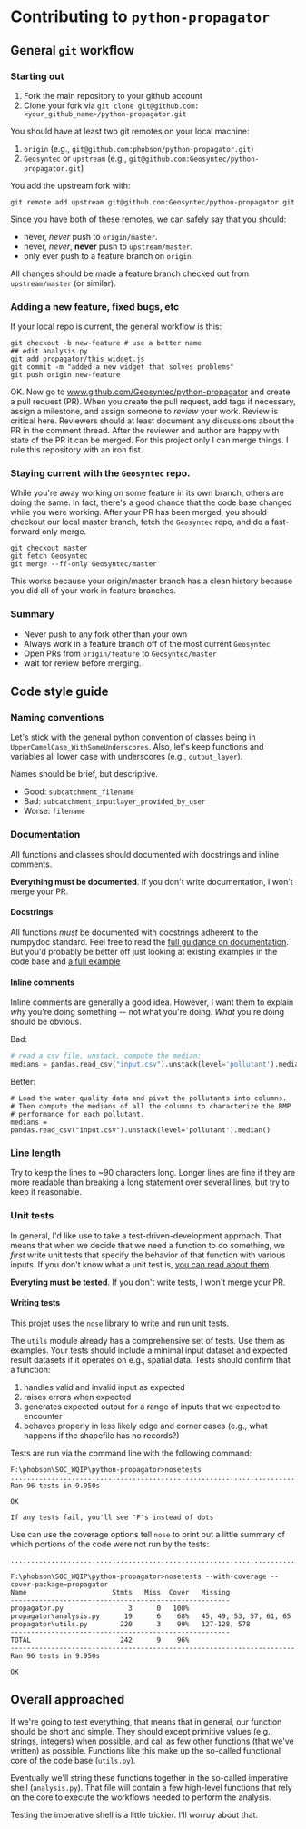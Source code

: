 # Contributing to ``python-propagator``

## General `git` workflow

### Starting out
  1. Fork the main repository to your github account
  2. Clone your fork via `git clone git@github.com:<your_github_name>/python-propagator.git`

You should have at least two git remotes on your local machine:
  1. `origin` (e.g., `git@github.com:phobson/python-propagator.git`)
  1. `Geosyntec` or `upstream` (e.g., `git@github.com:Geosyntec/python-propagator.git`)

You add the upstream fork with:
```
git remote add upstream git@github.com:Geosyntec/python-propagator.git
```

Since you have both of these remotes, we can safely say that you should:
  * never, *never* push to `origin/master`.
  * never, *never*, **never** push to `upstream/master`.
  * only ever push to a feature branch on `origin`.

All changes should be made a feature branch checked out from `upstream/master` (or similar).

### Adding a new feature, fixed bugs, etc

If your local repo is current, the general workflow is this:
```
git checkout -b new-feature # use a better name
## edit analysis.py
git add propagator/this_widget.js
git commit -m "added a new widget that solves problems"
git push origin new-feature
```

OK.
Now go to www.github.com/Geosyntec/python-propagator and create a pull request (PR).
When you create the pull request, add tags if necessary, assign a milestone, and assign someone to *review* your work.
Review is critical here.
Reviewers should at least document any discussions about the PR in the comment thread.
After the reviewer and author are happy with state of the PR it can be merged.
For this project only I can merge things.
I rule this repository with an iron fist.

### Staying current with the `Geosyntec` repo.
While you're away working on some feature in its own branch, others are doing the same.
In fact, there's a good chance that the code base changed while you were working.
After your PR has been merged, you should checkout our local master branch, fetch the `Geosyntec` repo, and do a fast-forward only merge.
```
git checkout master
git fetch Geosyntec
git merge --ff-only Geosyntec/master
```

This works because your origin/master branch has a clean history because you did all of your work in feature branches.

### Summary
  * Never push to any fork other than your own
  * Always work in a feature branch off of the most current `Geosyntec`
  * Open PRs from `origin/feature` to `Geosyntec/master`
  * wait for review before merging.


## Code style guide

### Naming conventions
Let's stick with the general python convention of classes being in `UpperCamelCase_WithSomeUnderscores`.
Also, let's keep functions and variables all lower case with underscores (e.g., `output_layer`).

Names should be brief, but descriptive.
  * Good: `subcatchment_filename`
  * Bad: `subcatchment_inputlayer_provided_by_user`
  * Worse: `filename`

### Documentation
All functions and classes should documented with docstrings and inline comments.

**Everything must be documented**.
If you don't write documentation, I won't merge your PR.

#### Docstrings
All functions *must* be documented with docstrings adherent to the numpydoc standard.
Feel free to read the [full guidance on documentation](https://github.com/numpy/numpy/blob/master/doc/HOWTO_DOCUMENT.rst.txt).
But you'd probably be better off just looking at existing examples in the code base and [a full example](https://github.com/numpy/numpy/blob/master/doc/example.py)

#### Inline comments
Inline comments are generally a good idea.
However, I want them to explain *why* you're doing something -- not what you're doing.
*What* you're doing should be obvious.

Bad:
```python
# read a csv file, unstack, compute the median:
medians = pandas.read_csv("input.csv").unstack(level='pollutant').median()
```

Better:
```
# Load the water quality data and pivot the pollutants into columns.
# Then compute the medians of all the columns to characterize the BMP
# performance for each pollutant.
medians = pandas.read_csv("input.csv").unstack(level='pollutant').median()
```

### Line length
Try to keep the lines to ~90 characters long.
Longer lines are fine if they are more readable than breaking a long statement over several lines, but try to keep it reasonable.


### Unit tests
In general, I'd like use to take a test-driven-development approach.
That means that when we decide that we need a function to do something, we *first* write unit tests that specify the behavior of that function with various inputs.
If you don't know what a unit test is, [you can read about them](https://en.wikipedia.org/wiki/Unit_testing).

**Everyting must be tested**.
If you don't write tests, I won't merge your PR.

#### Writing tests
This projet uses the `nose` library to write and run unit tests.

The `utils` module already has a comprehensive set of tests.
Use them as examples.
Your tests should include a minimal input dataset and expected result datasets if it operates on e.g., spatial data.
Tests should confirm that a function:
  1. handles valid and invalid input as expected
  1. raises errors when expected
  1. generates expected output for a range of inputs that we expected to encounter
  1. behaves properly in less likely edge and corner cases (e.g., what happens if the shapefile has no records?)

Tests are run via the command line with the following command:
```
F:\phobson\SOC_WQIP\python-propagator>nosetests
...............................................................................................
Ran 96 tests in 9.950s

OK

If any tests fail, you'll see "F"s instead of dots

```

Use can use the coverage options tell `nose` to print out a little summary of which portions of the code were not run by the tests:
```
...............................................................................................

F:\phobson\SOC_WQIP\python-propagator>nosetests --with-coverage --cover-package=propagator
Name                     Stmts   Miss  Cover   Missing
------------------------------------------------------
propagator.py                3      0   100%
propagator\analysis.py      19      6    68%   45, 49, 53, 57, 61, 65
propagator\utils.py        220      3    99%   127-128, 578
------------------------------------------------------
TOTAL                      242      9    96%
----------------------------------------------------------------------
Ran 96 tests in 9.950s

OK
```


## Overall approached
If we're going to test everything, that means that in general, our function should be short and simple.
They should except primitive values (e.g., strings, integers) when possible, and call as few other functions (that we've written) as possible.
Functions like this make up the so-called functional core of the code base (`utils.py`).

Eventually we'll string these functions together in the so-called imperative shell (`analysis.py`).
That file will contain a few high-level functions that rely on the core to execute the workflows needed to perform the analysis.

Testing the imperative shell is a little trickier.
I'll worruy about that.
